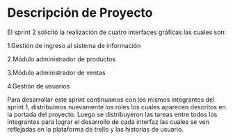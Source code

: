 # Descripción de Proyecto

El sprint 2 solicitó la realización de cuatro interfaces gráficas las cuales son: 

1.Gestión de ingreso al sistema de información

2.Módulo administrador de productos

3.Módulo administrador de ventas

4.Gestión de usuarios

Para desarrollar este sprint continuamos con los mismos integrantes del sprint 1, distribuimos nuevamente los roles los cuales aparecen descritos en la portada del proyecto. Luego se distribuyeron las tareas entre todos los integrantes para lograr el desarrollo de cada interfaz las cuales se ven reflejadas en la plataforma de trello y las historias de usuario. 

